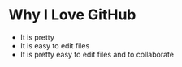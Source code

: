 # Why I Love GitHub

* It is pretty
* It is easy to edit files
* It is pretty easy to edit files and to collaborate
